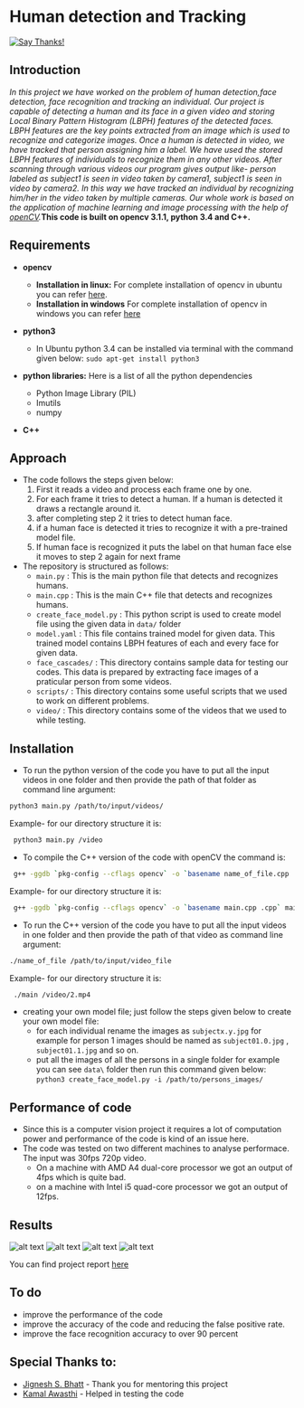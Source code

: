 # Human detection and Tracking

[![Say Thanks!](https://img.shields.io/badge/Say%20Thanks-!-1EAEDB.svg)](https://saythanks.io/to/arpit1997)

## Introduction
_In this project we have worked on the problem of human detection,face detection, face recognition and tracking an individual. Our project is capable of detecting a human and its face in a given video and storing Local Binary Pattern Histogram (LBPH) features of the detected faces. LBPH features are the key points extracted from an image which is used to recognize and categorize images. Once a human is detected in video, we have tracked that person assigning him a label. We have used the stored LBPH features of individuals to recognize them in any other videos. After scanning through various videos our program gives output like- person labeled as subject1 is seen in video taken by camera1, subject1 is seen in video by camera2. In this way we have tracked an individual by recognizing him/her in the video taken by multiple cameras. Our whole work is based on the application of machine learning and image processing with the help of [openCV](http://opencv.org)._**This code is built on opencv 3.1.1, python 3.4 and C++.**
## Requirements
* **opencv**
	* **Installation in linux:**
			For complete installation of opencv in ubuntu you can refer [here](http://www.pyimagesearch.com/2015/06/22/install-opencv-3-0-and-python-2-7-on-ubuntu/).
	* **Installation in windows**
			For complete installation of opencv in windows you can refer [here](https://putuyuwono.wordpress.com/2015/04/23/building-and-installing-opencv-3-0-on-windows-7-64-bit/)
* **python3**
	* In Ubuntu python 3.4 can be installed via terminal with the command given below:
		`sudo apt-get install python3`
* **python libraries:**
	Here is a list of all the python dependencies 
	* Python Image Library (PIL)
	* Imutils
	* numpy

* **C++**

## Approach
* The code follows the steps given below:
	1. First it reads a video and process each frame one by one.
	2. For each frame it tries to detect a human. If a human is detected it draws a rectangle around it.
	3. after completing step 2 it tries to detect human face.
	4. if a human face is detected it tries to recognize it with a pre-trained model file.
	5. If human face is recognized it puts the label on that human face else it moves to step 2 again for next frame 
* The repository is structured as follows:
	* `main.py` : This is the main python file that detects and recognizes humans.
	* `main.cpp` : This is the main C++ file that detects and recognizes humans.
	* `create_face_model.py` : This python script is used to create model file using the given data in `data/` folder 
	* `model.yaml` : This file contains trained model for given data. This trained model contains LBPH features of each and every face for given data.
	* `face_cascades/` : This directory contains sample data for testing our codes. This data is prepared by extracting face images of a praticular person from some videos.
	* `scripts/` : This directory contains some useful scripts that we used to work on different problems.
	* `video/` : This directory contains some of the videos that we used to while testing.

## Installation 
* To run the python version of the code you have to put all the input videos in one folder and then provide the path of that folder as command line argument:
```sh
python3 main.py /path/to/input/videos/  
```
Example- for our directory structure it is: 
```sh
 python3 main.py /video 
```
* To compile the C++ version of the code with openCV the command is:
```sh
 g++ -ggdb `pkg-config --cflags opencv` -o `basename name_of_file.cpp .cpp` name_of_file.cpp `pkg-config --libs opencv` 
```
Example- for our directory structure it is: 
```sh
 g++ -ggdb `pkg-config --cflags opencv` -o `basename main.cpp .cpp` main.cpp `pkg-config --libs opencv` 
```  
* To run the C++ version of the code you have to put all the input videos in one folder and then provide the path of that video as command line argument:
```sh
./name_of_file /path/to/input/video_file 
```  
Example- for our directory structure it is: 
```sh
 ./main /video/2.mp4
```
* creating your own model file; just follow the steps given below to create your own model file:
	* for each individual rename the images as `subjectx.y.jpg` for example for person 1 images should be named as `subject01.0.jpg` , `subject01.1.jpg` and so on.
	* put all the images of all the persons in a single folder for example you can see `data\` folder then run this command given below:
		`python3 create_face_model.py -i /path/to/persons_images/` 

## Performance of code
* Since this is a computer vision project it requires a lot of computation power and performance of the code is kind of an issue here.
* The code was tested on two different machines to analyse performace. The input was 30fps 720p video.
	* On a machine with AMD A4 dual-core processor we got an output of 4fps which is quite bad.
	* on a machine with Intel i5 quad-core processor we got an output of 12fps.

## Results
![alt text](https://raw.githubusercontent.com/ITCoders/Human-detection-and-Tracking/master/results/g.jpg "Logo Title Text 1")
![alt text](https://raw.githubusercontent.com/ITCoders/Human-detection-and-Tracking/master/results/k.jpg "Logo Title Text 1")
![alt text](https://raw.githubusercontent.com/ITCoders/Human-detection-and-Tracking/master/results/k.jpg "Logo Title Text 1")
![alt text](https://raw.githubusercontent.com/ITCoders/Human-detection-and-Tracking/master/results/o.jpg "Logo Title Text 1")

You can find project report [here](https://github.com/ITCoders/Human-detection-and-Tracking/raw/master/results/HUMAN%20DETECTION%20ANDaRECOGNITION.pdf)
## To do
* improve the performance of the code
* improve the accuracy of the code and reducing the false positive rate.
* improve the face recognition accuracy to over 90 percent

## Special Thanks to:
* [Jignesh S. Bhatt](http://www.iiitvadodara.ac.in/faculty/jsb001.html) - Thank you for mentoring this project
* [Kamal Awasthi](http://github.com/KamalAwasthi) - Helped in testing the code

